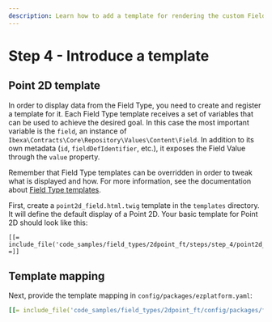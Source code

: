 ```yaml
---
description: Learn how to add a template for rendering the custom Field on the site front.
---
```


# Step 4 - Introduce a template

## Point 2D template

In order to display data from the Field Type, you need to create and register a template for it.
Each Field Type template receives a set of variables that can be used to achieve the desired goal.
In this case the most important variable is the `field`, an instance of `Ibexa\Contracts\Core\Repository\Values\Content\Field`.
In addition to its own metadata (`id`, `fieldDefIdentifier`, etc.), it exposes the Field Value through the `value` property.

Remember that Field Type templates can be overridden in order to tweak what is displayed and how.
For more information, see the documentation about [Field Type templates](form_and_template.md#content-view-templates).

First, create a `point2d_field.html.twig` template in the `templates` directory.
It will define the default display of a Point 2D.
Your basic template for Point 2D should look like this:

```html+twig
[[= include_file('code_samples/field_types/2dpoint_ft/steps/step_4/point2d_field.html.twig') =]]
```

## Template mapping

Next, provide the template mapping in `config/packages/ezplatform.yaml`:

```yaml
[[= include_file('code_samples/field_types/2dpoint_ft/config/packages/field_templates.yaml', 0, 5) =]]
```
